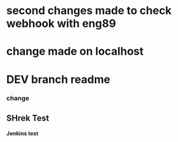 # second changes made to check webhook with eng89
# change made on localhost 
# DEV branch readme
### change
## SHrek Test
#### Jenkins test
